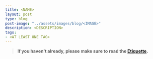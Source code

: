 ```yaml
---
title: <NAME>
layout: post
type: blog
post-image: "../assets/images/blog/<IMAGE>"
description: <DESCRIPTION>
tags: 
- <AT LEAST ONE TAG>
---
```


> **If you haven't already, please make sure to read the [Etiquette](../etiquette).**

<CONTENT>